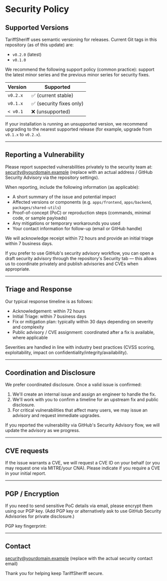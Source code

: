 # Security Policy


## Supported Versions

TariffSheriff uses semantic versioning for releases. Current Git tags in this repository (as of this update) are:

- `v0.2.0` (latest)
- `v0.1.0`

We recommend the following support policy (common practice): support the latest minor series and the previous minor series for security fixes.

| Version | Supported |
| ------- | --------- |
| `v0.2.x` | :white_check_mark: (current stable) |
| `v0.1.x` | :white_check_mark: (security fixes only) |
| `< v0.1` | :x: (unsupported) |

If your installation is running an unsupported version, we recommend upgrading to the nearest supported release (for example, upgrade from `v0.1.x` to `v0.2.x`).

---

## Reporting a Vulnerability

Please report suspected vulnerabilities privately to the security team at: security@yourdomain.example (replace with an actual address / GitHub Security Advisory via the repository settings).

When reporting, include the following information (as applicable):

- A short summary of the issue and potential impact
- Affected versions or components (e.g. `apps/frontend`, `apps/backend`, `packages/shared-utils`)
- Proof-of-concept (PoC) or reproduction steps (commands, minimal code, or sample payloads)
- Any mitigations or temporary workarounds you used
- Your contact information for follow-up (email or GitHub handle)

We will acknowledge receipt within 72 hours and provide an initial triage within 7 business days.

If you prefer to use GitHub's security advisory workflow, you can open a draft security advisory through the repository's Security tab — this allows us to coordinate privately and publish advisories and CVEs when appropriate.

---

## Triage and Response

Our typical response timeline is as follows:

- Acknowledgement: within 72 hours
- Initial Triage: within 7 business days
- Fix or mitigation plan: typically within 30 days depending on severity and complexity
- Public advisory / CVE assignment: coordinated after a fix is available, where applicable

Severities are handled in line with industry best practices (CVSS scoring, exploitability, impact on confidentiality/integrity/availability).

---

## Coordination and Disclosure

We prefer coordinated disclosure. Once a valid issue is confirmed:

1. We'll create an internal issue and assign an engineer to handle the fix.
2. We'll work with you to confirm a timeline for an upstream fix and public disclosure.
3. For critical vulnerabilities that affect many users, we may issue an advisory and request immediate upgrades.

If you reported the vulnerability via GitHub's Security Advisory flow, we will update the advisory as we progress.

---

## CVE requests

If the issue warrants a CVE, we will request a CVE ID on your behalf (or you may request one via MITRE/your CNA). Please indicate if you require a CVE in your initial report.

---

## PGP / Encryption

If you need to send sensitive PoC details via email, please encrypt them using our PGP key. (Add PGP key or alternatively ask to use GitHub Security Advisories for private disclosure.)

PGP key fingerprint: <replace-with-key-or-instructions>

---

## Contact

security@yourdomain.example (replace with the actual security contact email)

Thank you for helping keep TariffSheriff secure.
